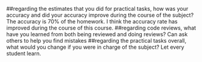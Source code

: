 ##regarding the estimates that you did for practical tasks, how was your accuracy and did your accuracy improve during the course of the subject?
The accuracy is 70% of the homework. I think the accuracy rate has improved during the course of this course.
##regarding code reviews, what have you learned from both being reviewed and doing reviews?
Can ask others to help you find mistakes
##regarding the practical tasks overall, what would you change if you were in charge of the subject?
Let every student learn.